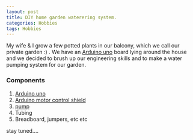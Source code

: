 ```yaml
---
layout: post
title: DIY home garden waterering system.
categories: Hobbies
tags: Hobbies
---
```


My wife & I grow a few potted plants in our balcony, which we call our private garden :) . We have an [Arduino uno](https://store.arduino.cc/arduino-uno-rev3) board lying around the house and we decided to brush up our engineering skills and to make a water pumping system for our garden.

### Components
1. [Arduino uno](https://robu.in/product/arduino-uno-r3-without-cable/)
2. [Arduino motor control shield](https://robu.in/product/9736/)
3. [pump](https://robu.in/product/280-diaphragm-3-7v-self-priming-pump-small-micro-pump-tea-fitting-metering-pump/)
4. Tubing
5. Breadboard, jumpers, etc etc

stay tuned....



